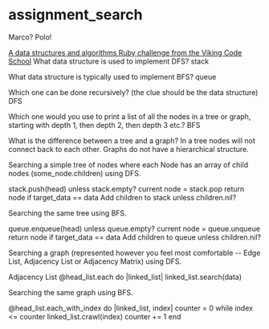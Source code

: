 # assignment_search
Marco?  Polo!

[A data structures and algorithms Ruby challenge from the Viking Code School](http://www.vikingcodeschool.com)
What data structure is used to implement DFS?
stack

What data structure is typically used to implement BFS?
queue

Which one can be done recursively? (the clue should be the data structure)
DFS

Which one would you use to print a list of all the nodes in a tree or graph, starting with depth 1, then depth 2, then depth 3 etc.?
BFS

What is the difference between a tree and a graph?
In a tree nodes will not connect back to each other. Graphs do not have a hierarchical structure. 

Searching a simple tree of nodes where each Node has an array of child nodes (some_node.children) using DFS.

stack.push(head)
unless stack.empty?
current node = stack.pop
return node if target_data == data
Add children to stack unless children.nil?

Searching the same tree using BFS.

queue.enqueue(head)
unless queue.empty?
current node = queue.unqueue
return node if target_data == data
Add children to queue unless children.nil?

Searching a graph (represented however you feel most comfortable -- Edge List, Adjacency List or Adjacency Matrix) using DFS.

Adjacency List
@head_list.each do |linked_list|
linked_list.search(data)


Searching the same graph using BFS.

@head_list.each_with_index do |linked_list, index|
counter = 0
while index <= counter
linked_list.crawl(index)
counter += 1
end

